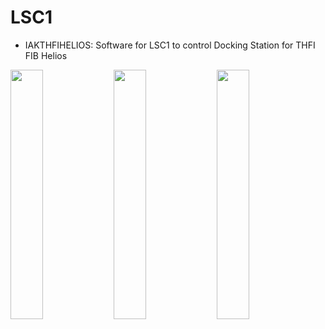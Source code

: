 # LSC1


- IAKTHFIHELIOS: Software for LSC1 to control Docking Station for THFI FIB Helios

<img src="https://github.com/Spiean03/LSC1/blob/master/IAKTHFIHELIOS/V1.1/Images/WelcomeScreen.png" width="32%"> <img src="https://github.com/Spiean03/LSC1/blob/master/IAKTHFIHELIOS/V1.1/Images/MainScreen.png" width="32%"> <img src="https://github.com/Spiean03/LSC1/blob/master/IAKTHFIHELIOS/V1.1/Images/SettingsScreen.png" width="32%">

